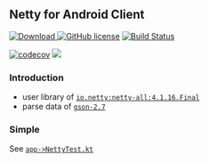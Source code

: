 ## Netty for Android Client

 [ ![Download](https://api.bintray.com/packages/1024icloud/maven/netty-android/images/download.svg) ](https://bintray.com/1024icloud/maven/netty-android/_latestVersion)
 [![GitHub license](https://img.shields.io/badge/license-MIT-blue.svg)](https://raw.githubusercontent.com/FIRHQ/fir-cli/master/LICENSE.txt)
 [![Build Status](https://travis-ci.org/goAV/NettyAndroid.svg?branch=master)](https://travis-ci.org/goAV/NettyAndroid)

[![codecov](https://codecov.io/gh/goAV/NettyAndroid/branch/master/graph/badge.svg)](https://codecov.io/gh/goAV/NettyAndroid) [![](https://jitpack.io/v/goAV/NettyAndroid.svg)](https://jitpack.io/#goAV/NettyAndroid)
### Introduction

* user library of [`io.netty:netty-all:4.1.16.Final`](https://github.com/netty/netty)
* parse data of [`gson-2.7`](http://mvnrepository.com/artifact/com.google.code.gson/gson/2.7)

### Simple
See [`app->NettyTest.kt`](./app/src/main/java/com/goav/app/NettyTest.kt)

